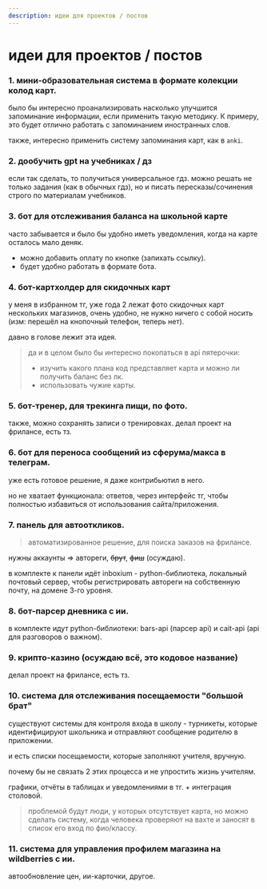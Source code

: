 ```yaml
---
description: идеи для проектов / постов
---
```


# идеи для проектов / постов

### 1. мини-образовательная система в формате колекции колод карт.

было бы интересно проанализировать насколько улучшится запоминание информации, если применить такую методику. К примеру, это будет отлично работать с запоминанием иностранных слов.

также, интересно применить систему запоминания карт, как в `anki`.

### 2. дообучить gpt на учебниках / дз

если так сделать, то получиться универсальное гдз. можно решать не только задания (как в обычных гдз), но и писать пересказы/сочинения строго по материалам учебников.

### 3. бот для отслеживания баланса на школьной карте

часто забывается и было бы удобно иметь уведомления, когда на карте осталось мало деняк.

- можно добавить оплату по кнопке (запихать ссылку).
- будет удобно работать в формате бота.

### 4. бот-картхолдер для скидочных карт

у меня в избранном тг, уже года 2 лежат фото скидочных карт нескольких магазинов, очень удобно, не нужно ничего с собой носить (изм: перешёл на кнопочный телефон, теперь нет).

давно в голове лежит эта идея.

> да и в целом было бы интересно покопаться в api пятерочки:
>
> - изучить какого плана код представляет карта и можно ли получить баланс без лк.
> - использовать чужие карты.

### 5. бот-тренер, для трекинга пищи, по фото.

также, можно сохранять записи о тренировках. делал проект на фрилансе, есть тз.

### 6. бот для переноса сообщений из сферума/макса в телеграм.

уже есть готовое решение, я даже контрибьютил в него.

но не хватает функционала: ответов, через интерфейс тг, чтобы полностью избавиться от использования сайта/приложения.

### 7. панель для автооткликов.

> автоматизированное решение, для поиска заказов на фрилансе.

нужны аккаунты => автореги, ~~брут~~, ~~фиш~~ (осуждаю).

в комплекте к панели идёт inboxium - python-библиотека, локальный почтовый сервер, чтобы регистрировать автореги на собственную почту, на домене 3-го уровня.

### 8. бот-парсер дневника с ии.

в комплекте идут python-библиотеки: bars-api (парсер api) и cait-api (api для разговоров о важном).

### 9. крипто-казино (осуждаю всё, это кодовое название)

делал проект на фрилансе, есть тз.

### 10. система для отслеживания посещаемости "большой брат"

существуют системы для контроля входа в школу - турникеты, которые идентифицируют школьника и отправляют сообщение родителю в приложении.

и есть списки посещаемости, которые заполняют учителя, вручную.

почему бы не связать 2 этих процесса и не упростить жизнь учителям.

графики, отчёты в таблицах и уведомлениями в тг. + интеграция столовой.

> проблемой будут люди, у которых отсутствует карта, но можно сделать систему, когда человека проверяют на вахте и заносят в список его вход по фио/классу.

### 11. система для управления профилем магазина на wildberries с ии.

автообновление цен, ии-карточки, другое.
